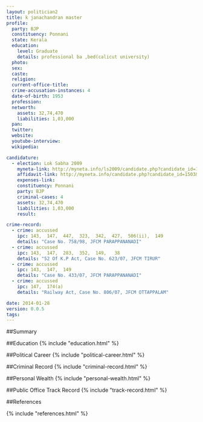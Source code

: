 ```yaml
---
layout: politician2
title: k janachandran master
profile: 
  party: BJP
  constituency: Ponnani
  state: Kerala
  education: 
    level: Graduate
    details: professional ba ,bed(calicut university)
  photo: 
  sex: 
  caste: 
  religion: 
  current-office-title: 
  crime-accusation-instances: 4
  date-of-birth: 1953
  profession: 
  networth: 
    assets: 32,74,470
    liabilities: 1,03,000
  pan: 
  twitter: 
  website: 
  youtube-interview: 
  wikipedia: 

candidature: 
  - election: Lok Sabha 2009
    myneta-link: http://myneta.info/ls2009/candidate.php?candidate_id=1503
    affidavit-link: http://myneta.info/candidate.php?candidate_id=1503&scan=original
    expenses-link: 
    constituency: Ponnani 
    party: BJP
    criminal-cases: 4
    assets: 32,74,470
    liabilities: 1,03,000
    result:  

crime-record: 
  - crime: accussed
    ipc: 143,  147,  447,  323,  342,  427,  506(ii),  149
    details: "Case No. 758/98, JFCM PARAPPANANADI" 
  - crime: accussed
    ipc: 143,  147,  283,  352,  149,   38
    details: "52 Of K.P Act, Case No. 623/07, JFCM TIRUR" 
  - crime: accussed
    ipc: 143,  147,  149
    details: "Case No. 433/07, JFCM PARAPPANANADI" 
  - crime: accussed
    ipc: 147,  174(a)
    details: "Railway Act, Case No. 806/07, JFCM OTTAPPALAM" 

date: 2014-01-28
version: 0.0.5
tags: 
---
```

##Summary


##Education
{% include "education.html" %}


##Political Career
{% include "political-career.html" %}


##Criminal Record
{% include "criminal-record.html" %}


##Personal Wealth
{% include "personal-wealth.html" %}


##Public Office Track Record
{% include "track-record.html" %}


##References


{% include "references.html" %}